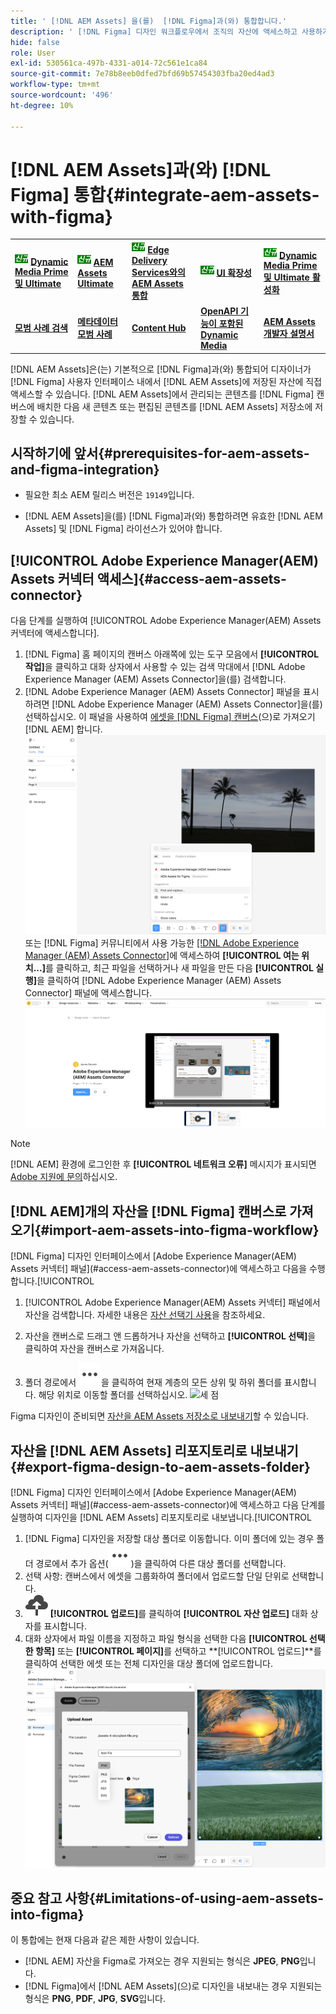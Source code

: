 ```yaml
---
title: ' [!DNL AEM Assets] 을(를)  [!DNL Figma]과(와) 통합합니다.'
description: ' [!DNL Figma] 디자인 워크플로우에서 조직의 자산에 액세스하고 사용하기 위해  [!DNL AEM Assets] 을(를)  [!DNL Figma] 과(와) 통합하는 방법을 알아봅니다.'
hide: false
role: User
exl-id: 530561ca-497b-4331-a014-72c561e1ca84
source-git-commit: 7e78b8eeb0dfed7bfd69b57454303fba20ed4ad3
workflow-type: tm+mt
source-wordcount: '496'
ht-degree: 10%

---
```


# [!DNL AEM Assets]과(와) [!DNL Figma] 통합{#integrate-aem-assets-with-figma}

<table>
    <tr>
        <td>
            <sup style= "background-color:#008000; color:#FFFFFF; font-weight:bold"><i>신규</i></sup> <a href="/help/assets/dynamic-media/dm-prime-ultimate.md"><b>Dynamic Media Prime 및 Ultimate</b></a>
        </td>
        <td>
            <sup style= "background-color:#008000; color:#FFFFFF; font-weight:bold"><i>신규</i></sup> <a href="/help/assets/assets-ultimate-overview.md"><b>AEM Assets Ultimate</b></a>
        </td>
        <td>
            <sup style= "background-color:#008000; color:#FFFFFF; font-weight:bold"><i>신규</i></sup> <a href="/help/assets/integrate-aem-assets-edge-delivery-services.md"><b>Edge Delivery Services와의 AEM Assets 통합</b></a>
        </td>
        <td>
            <sup style= "background-color:#008000; color:#FFFFFF; font-weight:bold"><i>신규</i></sup> <a href="/help/assets/aem-assets-view-ui-extensibility.md"><b>UI 확장성</b></a>
        </td>
          <td>
            <sup style= "background-color:#008000; color:#FFFFFF; font-weight:bold"><i>신규</i></sup> <a href="/help/assets/dynamic-media/enable-dynamic-media-prime-and-ultimate.md"><b>Dynamic Media Prime 및 Ultimate 활성화</b></a>
        </td>
    </tr>
    <tr>
        <td>
            <a href="/help/assets/search-best-practices.md"><b>모범 사례 검색</b></a>
        </td>
        <td>
            <a href="/help/assets/metadata-best-practices.md"><b>메타데이터 모범 사례</b></a>
        </td>
        <td>
            <a href="/help/assets/product-overview.md"><b>Content Hub</b></a>
        </td>
        <td>
            <a href="/help/assets/dynamic-media-open-apis-overview.md"><b>OpenAPI 기능이 포함된 Dynamic Media</b></a>
        </td>
        <td>
            <a href="https://developer.adobe.com/experience-cloud/experience-manager-apis/"><b>AEM Assets 개발자 설명서</b></a>
        </td>
    </tr>
</table>

[!DNL AEM Assets]은(는) 기본적으로 [!DNL Figma]과(와) 통합되어 디자이너가 [!DNL Figma] 사용자 인터페이스 내에서 [!DNL AEM Assets]에 저장된 자산에 직접 액세스할 수 있습니다. [!DNL AEM Assets]에서 관리되는 콘텐츠를 [!DNL Figma] 캔버스에 배치한 다음 새 콘텐츠 또는 편집된 콘텐츠를 [!DNL AEM Assets] 저장소에 저장할 수 있습니다.

## 시작하기에 앞서{#prerequisites-for-aem-assets-and-figma-integration}

* 필요한 최소 AEM 릴리스 버전은 `19149`입니다.

* [!DNL AEM Assets]을(를) [!DNL Figma]과(와) 통합하려면 유효한 [!DNL AEM Assets] 및 [!DNL Figma] 라이선스가 있어야 합니다.

## [!UICONTROL Adobe Experience Manager(AEM) Assets 커넥터 액세스]{#access-aem-assets-connector}

다음 단계를 실행하여 [!UICONTROL Adobe Experience Manager(AEM) Assets 커넥터에 액세스합니다].

1. [!DNL Figma] 홈 페이지의 캔버스 아래쪽에 있는 도구 모음에서 **[!UICONTROL 작업]**&#x200B;을 클릭하고 대화 상자에서 사용할 수 있는 검색 막대에서 [!DNL Adobe Experience Manager (AEM) Assets Connector]을(를) 검색합니다.
1. [!DNL Adobe Experience Manager (AEM) Assets Connector] 패널을 표시하려면 [!DNL Adobe Experience Manager (AEM) Assets Connector]을(를) 선택하십시오. 이 패널을 사용하여 [에셋을  [!DNL Figma] 캔버스](#import-aem-assets-into-figma-workflow)(으)로 가져오기 [!DNL AEM] 합니다.
   ![작업](/help/assets/assets/actions-on-figma.png)
또는 [!DNL Figma] 커뮤니티에서 사용 가능한 [[!DNL Adobe Experience Manager (AEM) Assets Connector]](https://www.figma.com/community/plugin/1512561378275712210/adobe-experience-manager-aem-assets-connector)에 액세스하여 **[!UICONTROL 여는 위치...]**&#x200B;를 클릭하고, 최근 파일을 선택하거나 새 파일을 만든 다음 **[!UICONTROL 실행]**&#x200B;을 클릭하여 [!DNL Adobe Experience Manager (AEM) Assets Connector] 패널에 액세스합니다.
   ![plugin-page-on-figma-community](/help/assets/assets/plugin-page-on-figma-community.png)

>[!NOTE]
>
> [!DNL AEM] 환경에 로그인한 후 **[!UICONTROL 네트워크 오류]** 메시지가 표시되면 [Adobe 지원에 문의](https://helpx.adobe.com/contact.html)하십시오.

## [!DNL AEM]개의 자산을 [!DNL Figma] 캔버스로 가져오기{#import-aem-assets-into-figma-workflow}

[!DNL Figma] 디자인 인터페이스에서 [Adobe Experience Manager(AEM) Assets 커넥터] 패널](#access-aem-assets-connector)에 액세스하고 다음을 수행합니다.[!UICONTROL 

1. [!UICONTROL Adobe Experience Manager(AEM) Assets 커넥터] 패널에서 자산을 검색합니다. 자세한 내용은 [자산 선택기 사용](https://experienceleague.adobe.com/en/docs/experience-manager-cloud-service/content/assets/manage/asset-selector/overview-asset-selector#using-asset-selector)을 참조하세요.

1. 자산을 캔버스로 드래그 앤 드롭하거나 자산을 선택하고 **[!UICONTROL 선택]**&#x200B;을 클릭하여 자산을 캔버스로 가져옵니다.

1. 폴더 경로에서 ![세 점](/help/assets/assets/three-dots.svg)을 클릭하여 현재 계층의 모든 상위 및 하위 폴더를 표시합니다. 해당 위치로 이동할 폴더를 선택하십시오.
   ![세 점](/help/assets/assets/assets-folder-structure.png)

Figma 디자인이 준비되면 [자산을 AEM Assets 저장소로 내보내기](#export-figma-design-to-aem-assets-folder)할 수 있습니다.

## 자산을 [!DNL AEM Assets] 리포지토리로 내보내기{#export-figma-design-to-aem-assets-folder}

[!DNL Figma] 디자인 인터페이스에서 [Adobe Experience Manager(AEM) Assets 커넥터] 패널](#access-aem-assets-connector)에 액세스하고 다음 단계를 실행하여 디자인을 [!DNL AEM Assets] 리포지토리로 내보냅니다.[!UICONTROL 

1. [!DNL Figma] 디자인을 저장할 대상 폴더로 이동합니다. 이미 폴더에 있는 경우 폴더 경로에서 추가 옵션(![점 세 개](/help/assets/assets/three-dots.svg))을 클릭하여 다른 대상 폴더를 선택합니다.
1. 선택 사항: 캔버스에서 에셋을 그룹화하여 폴더에서 업로드할 단일 단위로 선택합니다.
1. ![파일 업로드](/help/assets/assets/upload-icon.svg) **[!UICONTROL 업로드]**&#x200B;를 클릭하여 **[!UICONTROL 자산 업로드]** 대화 상자를 표시합니다.
1. 대화 상자에서 파일 이름을 지정하고 파일 형식을 선택한 다음 **[!UICONTROL 선택한 항목]** 또는 **[!UICONTROL 페이지]**&#x200B;를 선택하고 **[!UICONTROL 업로드]**를 클릭하여 선택한 에셋 또는 전체 디자인을 대상 폴더에 업로드합니다.
   ![그림 디자인 업로드](/help/assets/assets/upload-figma-design.png)

## 중요 참고 사항{#Limitations-of-using-aem-assets-into-figma}

이 통합에는 현재 다음과 같은 제한 사항이 있습니다.

* [!DNL AEM] 자산을 Figma로 가져오는 경우 지원되는 형식은 **JPEG**, **PNG**&#x200B;입니다.
* [!DNL Figma]에서 [!DNL AEM Assets]&#x200B;(으)로 디자인을 내보내는 경우 지원되는 형식은 **PNG**, **PDF**, **JPG**, **SVG**&#x200B;입니다.

